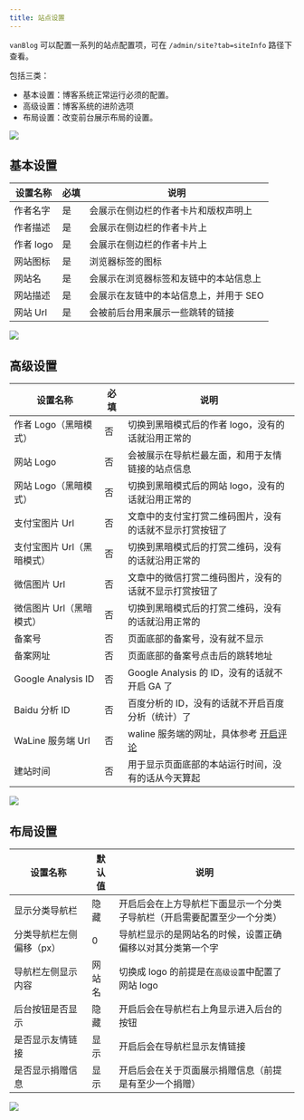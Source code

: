 ```yaml
---
title: 站点设置
---
```


`vanBlog` 可以配置一系列的站点配置项，可在 `/admin/site?tab=siteInfo` 路径下查看。

包括三类：

- 基本设置：博客系统正常运行必须的配置。
- 高级设置：博客系统的进阶选项
- 布局设置：改变前台展示布局的设置。

![](https://pic.mereith.com/img/c472c29fb480ebcd123b883199f34aab.clipboard-2022-08-15.png)

## 基本设置

| 设置名称  | 必填 | 说明                                   |
| --------- | ---- | -------------------------------------- |
| 作者名字  | 是   | 会展示在侧边栏的作者卡片和版权声明上   |
| 作者描述  | 是   | 会展示在侧边栏的作者卡片上             |
| 作者 logo | 是   | 会展示在侧边栏的作者卡片上             |
| 网站图标  | 是   | 浏览器标签的图标                       |
| 网站名    | 是   | 会展示在浏览器标签和友链中的本站信息上 |
| 网站描述  | 是   | 会展示在友链中的本站信息上，并用于 SEO |
| 网站 Url  | 是   | 会被前后台用来展示一些跳转的链接       |

![](https://pic.mereith.com/img/2c4254e19beaad471b275e897ff54fbe.clipboard-2022-08-15.png)

## 高级设置

| 设置名称                   | 必填 | 说明                                                                |
| -------------------------- | ---- | ------------------------------------------------------------------- |
| 作者 Logo（黑暗模式）      | 否   | 切换到黑暗模式后的作者 logo，没有的话就沿用正常的                   |
| 网站 Logo                  | 否   | 会被展示在导航栏最左面，和用于友情链接的站点信息                    |
| 网站 Logo（黑暗模式）      | 否   | 切换到黑暗模式后的网站 logo，没有的话就沿用正常的                   |
| 支付宝图片 Url             | 否   | 文章中的支付宝打赏二维码图片，没有的话就不显示打赏按钮了            |
| 支付宝图片 Url（黑暗模式） | 否   | 切换到黑暗模式后的打赏二维码，没有的话就沿用正常的                  |
| 微信图片 Url               | 否   | 文章中的微信打赏二维码图片，没有的话就不显示打赏按钮了              |
| 微信图片 Url（黑暗模式）   | 否   | 切换到黑暗模式后的打赏二维码，没有的话就沿用正常的                  |
| 备案号                     | 否   | 页面底部的备案号，没有就不显示                                      |
| 备案网址                   | 否   | 页面底部的备案号点击后的跳转地址                                    |
| Google Analysis ID         | 否   | Google Analysis 的 ID，没有的话就不开启 GA 了                       |
| Baidu 分析 ID              | 否   | 百度分析的 ID，没有的话就不开启百度分析（统计）了                   |
| WaLine 服务端 Url          | 否   | waline 服务端的网址，具体参考 [开启评论](/feature/basic/comment.md) |
| 建站时间                   | 否   | 用于显示页面底部的本站运行时间，没有的话从今天算起                  |

![](https://pic.mereith.com/img/cf276f8eec35c11300a64e4dbd1b7efd.clipboard-2022-08-15.png)

## 布局设置

| 设置名称                 | 默认值 | 说明                                                                     |
| ------------------------ | ------ | ------------------------------------------------------------------------ |
| 显示分类导航栏           | 隐藏   | 开启后会在上方导航栏下面显示一个分类子导航栏（开启需要配置至少一个分类） |
| 分类导航栏左侧偏移（px） | 0      | 导航栏显示的是网站名的时候，设置正确偏移以对其分类第一个字               |
| 导航栏左侧显示内容       | 网站名 | 切换成 logo 的前提是在`高级设置`中配置了网站 logo                        |
| 后台按钮是否显示         | 隐藏   | 开启后会在导航栏右上角显示进入后台的按钮                                 |
| 是否显示友情链接         | 显示   | 开启后会在导航栏显示友情链接                                             |
| 是否显示捐赠信息         | 显示   | 开启后会在关于页面展示捐赠信息（前提是有至少一个捐赠）                   |

![](https://pic.mereith.com/img/abb9afde6ccf1ee82cfe41e083df4daf.clipboard-2022-08-15.png)

